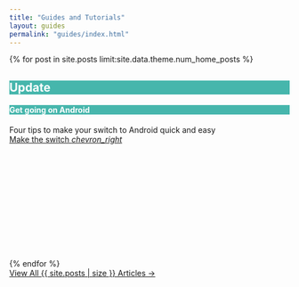 ```yaml
---
title: "Guides and Tutorials"
layout: guides
permalink: "guides/index.html"
---
```


<div class="mdl-grid">
{% for post in site.posts limit:site.data.theme.num_home_posts %}
<!-- Square card -->
<style>
.demo-card-square.mdl-card {
  height: 320px;
}
.demo-card-square > .mdl-card__title {
  color: #fff;
  background:
    url('../assets/demos/dog.png') bottom right 15% no-repeat #46B6AC;
}
</style>

  <div class="demo-card-square mdl-cell mdl-cell--4-col mdl-cell--3-col-tablet mdl-cell--3-col-phone mdl-card mdl-shadow--3dp">
  <div class="mdl-card__title mdl-card--expand">
    <h2 class="mdl-card__title-text">Update</h2>
  </div>
              <div class="mdl-card__title">
                 <h4 class="mdl-card__title-text">Get going on Android</h4>
              </div>
              <div class="mdl-card__supporting-text">
                <span class="mdl-typography--font-light mdl-typography--subhead">Four tips to make your switch to Android quick and easy</span>
              </div>
              <div class="mdl-card__actions">
                 <a class="android-link mdl-button mdl-js-button mdl-typography--text-uppercase" href="" data-upgraded=",MaterialButton">
                   Make the switch
                   <i class="material-icons">chevron_right</i>
                 </a>
              </div>
            </div>
{% endfor %}
<div class="home-read-more">
  <a href="{{ "/archive" | prepend:site.baseurl }}" class="btn btn-primary btn-block btn-lg">View All {{ site.posts | size }} Articles →</a>
</div>
</div>
